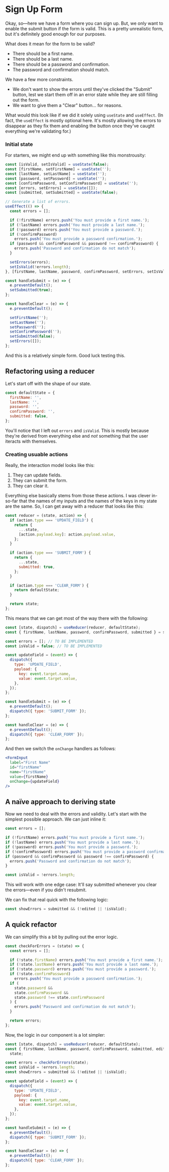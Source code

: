 # Sign Up Form

Okay, so—here we have a form where you can sign up. But, we only want to enable the submit button if the form is valid. This is a pretty unrealistic form, but it's definitely good enough for our purposes.

What does it mean for the form to be valid?

- There should be a first name.
- There should be a last name.
- There should be a password and confirmation.
- The password and confirmation should match.

We have a few more constraints.

- We don't want to show the errors until they've clicked the "Submit" button, lest we start them off in an error state while they are still filling out the form.
- We want to give them a "Clear" button… for reasons.

What would this look like if we did it solely using `useState` and `useEffect`. (In fact, the `useEffect` is mostly optional here. It's mostly allowing the errors to disappear as they fix them and enabling the button once they've caught everything we're validating for.)

### Initial state

For starters, we might end up with something like this monstrousity:

```jsx
const [isValid, setIsValid] = useState(false);
const [firstName, setFirstName] = useState('');
const [lastName, setLastName] = useState('');
const [password, setPassword] = useState('');
const [confirmPassword, setConfirmPassword] = useState('');
const [errors, setErrors] = useState([]);
const [submitted, setSubmitted] = useState(false);

// Generate a list of errors.
useEffect(() => {
  const errors = [];

  if (!firstName) errors.push('You must provide a first name.');
  if (!lastName) errors.push('You must provide a last name.');
  if (!password) errors.push('You must provide a password.');
  if (!confirmPassword)
    errors.push('You must provide a password confirmation.');
  if (password && confirmPassword && password !== confirmPassword) {
    errors.push('Password and confirmation do not match');
  }

  setErrors(errors);
  setIsValid(!errors.length);
}, [firstName, lastName, password, confirmPassword, setErrors, setIsValid]);

const handleSubmit = (e) => {
  e.preventDefault();
  setSubmitted(true);
};

const handleClear = (e) => {
  e.preventDefault();

  setFirstName('');
  setLastName('');
  setPassword('');
  setConfirmPassword('');
  setSubmitted(false);
  setErrors([]);
};
```

And this is a relatively simple form. Good luck testing this.

## Refactoring using a reducer

Let's start off with the shape of our state.

```js
const defaultState = {
  firstName: '',
  lastName: '',
  password: '',
  confirmPassword: '',
  submitted: false,
};
```

You'll notice that I left out `errors` and `isValid`. This is mostly because they're derived from everything else and _not_ something that the user iteracts with themselves.

### Creating usuable actions

Really, the interaction model looks like this:

1. They can update fields.
2. They can submit the form.
3. They can clear it.

Everything else basically stems from those these actions. I was clever in-so-far that the names of my inputs and the names of the keys in my state are the same. So, I can get away with a reducer that looks like this:

```js
const reducer = (state, action) => {
  if (action.type === 'UPDATE_FIELD') {
    return {
      ...state,
      [action.payload.key]: action.payload.value,
    };
  }

  if (action.type === 'SUBMIT_FORM') {
    return {
      ...state,
      submitted: true,
    };
  }

  if (action.type === 'CLEAR_FORM') {
    return defaultState;
  }

  return state;
};
```

This means that we can get most of the way there with the following:

```js
const [state, dispatch] = useReducer(reducer, defaultState);
const { firstName, lastName, password, confirmPassword, submitted } = state;

const errors = []; // TO BE IMPLEMENTED
const isValid = false; // TO BE IMPLEMENTED

const updateField = (event) => {
  dispatch({
    type: 'UPDATE_FIELD',
    payload: {
      key: event.target.name,
      value: event.target.value,
    },
  });
};

const handleSubmit = (e) => {
  e.preventDefault();
  dispatch({ type: 'SUBMIT_FORM' });
};

const handleClear = (e) => {
  e.preventDefault();
  dispatch({ type: 'CLEAR_FORM' });
};
```

And then we switch the `onChange` handlers as follows:

```jsx
<FormInput
  label="First Name"
  id="firstName"
  name="firstName"
  value={firstName}
  onChange={updateField}
/>
```

## A naïve approach to deriving state

Now we need to deal with the errors and validity. Let's start with the simplest possible approach. We can just inline it:

```js
const errors = [];

if (!firstName) errors.push('You must provide a first name.');
if (!lastName) errors.push('You must provide a last name.');
if (!password) errors.push('You must provide a password.');
if (!confirmPassword) errors.push('You must provide a password confirmation.');
if (password && confirmPassword && password !== confirmPassword) {
  errors.push('Password and confirmation do not match');
}

const isValid = !errors.length;
```

This will work with one edge case: It'll say submitted whenever you clear the errors—even if you didn't resubmit.

We can fix that real quick with the following logic:

```js
const showErrors = submitted && (!edited || !isValid);
```

## A quick refactor

We can simplify this a bit by pulling out the error logic.

```js
const checkForErrors = (state) => {
  const errors = [];

  if (!state.firstName) errors.push('You must provide a first name.');
  if (!state.lastName) errors.push('You must provide a last name.');
  if (!state.password) errors.push('You must provide a password.');
  if (!state.confirmPassword)
    errors.push('You must provide a password confirmation.');
  if (
    state.password &&
    state.confirmPassword &&
    state.password !== state.confirmPassword
  ) {
    errors.push('Password and confirmation do not match');
  }

  return errors;
};
```

Now, the logic in our component is a lot simpler:

```js
const [state, dispatch] = useReducer(reducer, defaultState);
const { firstName, lastName, password, confirmPassword, submitted, edited } =
  state;

const errors = checkForErrors(state);
const isValid = !errors.length;
const showErrors = submitted && (!edited || !isValid);

const updateField = (event) => {
  dispatch({
    type: 'UPDATE_FIELD',
    payload: {
      key: event.target.name,
      value: event.target.value,
    },
  });
};

const handleSubmit = (e) => {
  e.preventDefault();
  dispatch({ type: 'SUBMIT_FORM' });
};

const handleClear = (e) => {
  e.preventDefault();
  dispatch({ type: 'CLEAR_FORM' });
};
```
